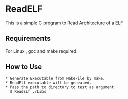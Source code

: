 ReadELF
=======

This is a simple C program to Read Architecture of a ELF

## Requirements
  For Linux , gcc and make required.

## How to Use
    * Generate Executable from MakeFile by make.
    * ReadElf executable will be geneated.
    * Pass the path to directory to test as argument
      $ ReadELf ./Libs


